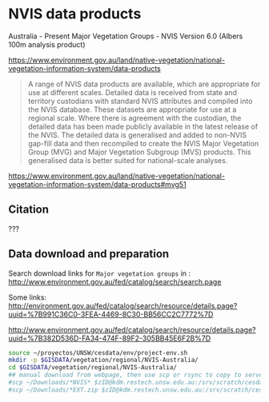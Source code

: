 # NVIS data products

Australia - Present Major Vegetation Groups - NVIS Version 6.0 (Albers 100m analysis product)

https://www.environment.gov.au/land/native-vegetation/national-vegetation-information-system/data-products

> A range of NVIS data products are available, which are appropriate for use at different scales.
> Detailed data is received from state and territory custodians with standard NVIS attributes and compiled into the NVIS database. These datasets are appropriate for use at a regional scale. Where there is agreement with the custodian, the detailed data has been made publicly available in the latest release of the NVIS.
> The detailed data is generalised and added to non-NVIS gap-fill data and then recompiled to create the NVIS Major Vegetation Group (MVG) and Major Vegetation Subgroup (MVS) products. This generalised data is better suited for national-scale analyses.

https://www.environment.gov.au/land/native-vegetation/national-vegetation-information-system/data-products#mvg51

## Citation

???

## Data download and preparation

Search download links for `Major vegetation groups` in :
http://www.environment.gov.au/fed/catalog/search/search.page

Some links:
http://environment.gov.au/fed/catalog/search/resource/details.page?uuid=%7B991C36C0-3FEA-4469-8C30-BB56CC2C7772%7D

http://www.environment.gov.au/fed/catalog/search/resource/details.page?uuid=%7B382D536D-FA34-474F-89F2-305BB45E6F2B%7D

```sh
source ~/proyectos/UNSW/cesdata/env/project-env.sh
mkdir -p $GISDATA/vegetation/regional/NVIS-Australia/
cd $GISDATA/vegetation/regional/NVIS-Australia/
## manual download from webpage, then use scp or rsync to copy to server
#scp ~/Downloads/*NVIS* $zID@kdm.restech.unsw.edu.au:/srv/scratch/cesdata/gisdata/vegetation/regional/NVIS-Australia
#scp ~/Downloads/*EXT.zip $zID@kdm.restech.unsw.edu.au:/srv/scratch/cesdata/gisdata/vegetation/regional/NVIS-Australia
```
